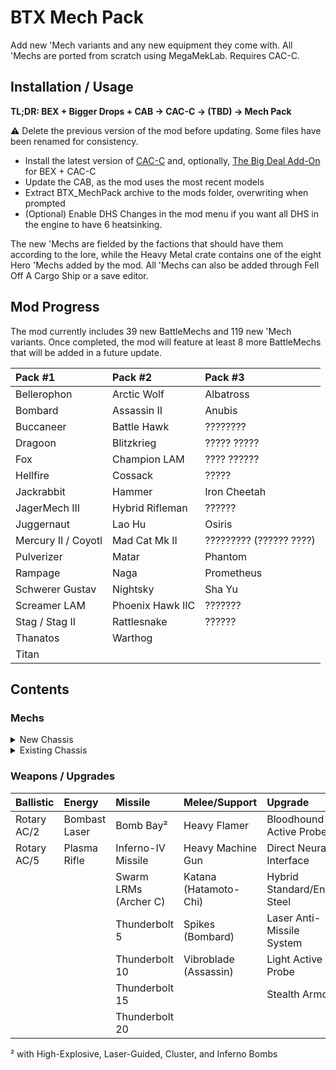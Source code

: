 # BTX Mech Pack

Add new 'Mech variants and any new equipment they come with. All 'Mechs are ported from scratch using MegaMekLab. Requires CAC-C.

## Installation / Usage

**TL;DR: BEX + Bigger Drops + CAB → CAC-C → (TBD) → Mech Pack**

⚠️ Delete the previous version of the mod before updating. Some files have been renamed for consistency.

- Install the latest version of [CAC-C](https://github.com/mcb5637/BTX_CAC_Compatibility) and, optionally, [The Big Deal Add-On](https://github.com/Hounfor/The-Big-Deal-Add-On) for BEX + CAC-C
- Update the CAB, as the mod uses the most recent models
- Extract BTX_MechPack archive to the mods folder, overwriting when prompted
- (Optional) Enable DHS Changes in the mod menu if you want all DHS in the engine to have 6 heatsinking.

The new 'Mechs are fielded by the factions that should have them according to the lore, while the Heavy Metal crate contains one of the eight Hero 'Mechs added by the mod. All 'Mechs can also be added through Fell Off A Cargo Ship or a save editor.

## Mod Progress

The mod currently includes 39 new BattleMechs and 119 new 'Mech variants. Once completed, the mod will feature at least 8 more BattleMechs that will be added in a future update.

| Pack #1             | Pack #2          | Pack #3                 |
| :------------------ | :--------------- | :---------------------- |
| Bellerophon         | Arctic Wolf      | Albatross               |
| Bombard             | Assassin II      | Anubis                  |
| Buccaneer           | Battle Hawk      | ????????                |
| Dragoon             | Blitzkrieg       | ????? ?????             |
| Fox                 | Champion LAM     | ???? ??????             |
| Hellfire            | Cossack          | ?????                   |
| Jackrabbit          | Hammer           | Iron Cheetah            |
| JagerMech III       | Hybrid Rifleman  | ??????                  |
| Juggernaut          | Lao Hu           | Osiris                  |
| Mercury II / Coyotl | Mad Cat Mk II    | ????????? (?????? ????) |
| Pulverizer          | Matar            | Phantom                 |
| Rampage             | Naga             | Prometheus              |
| Schwerer Gustav     | Nightsky         | Sha Yu                  |
| Screamer LAM        | Phoenix Hawk IIC | ???????                 |
| Stag / Stag II      | Rattlesnake      | ??????                  |
| Thanatos            | Warthog          |                         |
| Titan               |                  |                         |

## Contents

### Mechs

<details>
  <summary>New Chassis</summary>

| Name                              |   Class    | Mass |  Tech Base   | Intro | Factions                                                                       |
| :-------------------------------- | :--------: | :--: | :----------: | :---: | :----------------------------------------------------------------------------- |
| Albatross ALB-3U                  |  Assault   |  95  | Inner Sphere | 3053  | Marik                                                                          |
| Albatross ALB-4U                  |  Assault   |  95  | Inner Sphere | 3063  | Marik                                                                          |
| Anubis ABS-3L                     |   Light    |  30  | Inner Sphere | 3063  | Liao, Canopus, Taurian                                                         |
| Anubis ABS-3R                     |   Light    |  30  | Inner Sphere | 3064  | Liao, Canopus, Taurian                                                         |
| Arctic Wolf 1                     |   Medium   |  40  |     Clan     | 3059  | Clan Wolf                                                                      |
| Arctic Wolf 2                     |   Medium   |  40  |     Clan     | 3060  | Clan Wolf                                                                      |
| Assassin II ASN-56                |   Medium   |  45  | Inner Sphere | 3060  | Davion                                                                         |
| Battle Hawk BH-K305               |   Light    |  30  | Inner Sphere | 3053  | Mercenaries, Steiner-Davion                                                    |
| Bellerophon BEL-1X                |   Heavy    |  60  | Inner Sphere | 2442  | Marik                                                                          |
| Bellerophon BEL-2X                |   Heavy    |  60  | Inner Sphere | 2712  | ComStar, Snord's Irregulars                                                    |
| Blitzkrieg BTZ-3F                 |   Medium   |  50  | Inner Sphere | 3061  | Marik, Steiner-Davion                                                          |
| Bombard BMB-010                   |   Medium   |  50  | Inner Sphere | 3054  | Steiner                                                                        |
| Bombard BMB-013                   |   Medium   |  50  | Inner Sphere | 3063  | Steiner                                                                        |
| Buccaneer BCN-3R                  |   Medium   |  55  | Inner Sphere | 3055  | Marik, Word of Blake                                                           |
| Champion LAM CPN-1X1              |   Heavy    |  60  | Inner Sphere | 2699  | Word of Blake                                                                  |
| Cossack C-SK1                     |   Light    |  20  | Inner Sphere | 3060  | St. Ives Compact                                                               |
| Coyotl A                          |   Medium   |  40  |     Clan     | 2854  | Clan Wolf (<3058)                                                              |
| Coyotl B                          |   Medium   |  40  |     Clan     | 2854  | Clan Wolf (<3058)                                                              |
| Coyotl Prime                      |   Medium   |  40  |     Clan     | 2854  | Clan Wolf (<3058)                                                              |
| Dragoon AEM-01                    |   Heavy    |  70  | Inner Sphere | 2771  | ComStar                                                                        |
| Dragoon AEM-02                    |   Heavy    |  70  | Inner Sphere | 2771  | ComStar                                                                        |
| Dragoon AEM-03                    |   Heavy    |  70  | Inner Sphere | 2771  | ComStar                                                                        |
| Dragoon AEM-04                    |   Heavy    |  70  | Inner Sphere | 2771  | ComStar                                                                        |
| Fox CS-1                          |   Medium   |  50  |  Mixed-tech  | 2824  | Clan Ghost Bear                                                                |
| Fox CS-C                          |   Medium   |  50  |     Clan     | 2835  | Clan Ghost Bear                                                                |
| Hammer HMR-3C 'Claw-Hammer'       |   Light    |  30  | Inner Sphere | 3056  | Marik, Word of Blake                                                           |
| Hammer HMR-3M                     |   Light    |  30  | Inner Sphere | 3053  | Liao, Marik, Word of Blake                                                     |
| Hammer HMR-3P 'Pein-Hammer'       |   Light    |  30  | Inner Sphere | 3060  | Marik, Word of Blake                                                           |
| Hammer HMR-3S 'Slammer'           |   Light    |  30  | Inner Sphere | 3054  | Marik, Word of Blake                                                           |
| Hellfire 1                        |   Heavy    |  60  |     Clan     | 3058  | Clan Steel Viper                                                               |
| Hybrid Rifleman RFL-SND 'Sneede'  |   Heavy    |  60  | Inner Sphere | 3025  | **Heavy Metal Crate**                                                          |
| Iron Cheetah A                    |  Assault   | 100  |     Clan     | 3054  | Clan Smoke Jaguar                                                              |
| Iron Cheetah B                    |  Assault   | 100  |     Clan     | 3054  | Clan Smoke Jaguar                                                              |
| Iron Cheetah C                    |  Assault   | 100  |     Clan     | 3054  | Clan Smoke Jaguar                                                              |
| Iron Cheetah D                    |  Assault   | 100  |     Clan     | 3054  | Clan Smoke Jaguar                                                              |
| Iron Cheetah Prime                |  Assault   | 100  |     Clan     | 3054  | Clan Smoke Jaguar                                                              |
| Jackrabbit JKR-8T                 |   Light    |  25  | Inner Sphere | 2765  | ComStar                                                                        |
| JagerMech III JM6-D3              |   Heavy    |  65  | Inner Sphere | 3058  | Davion                                                                         |
| Juggernaut JG-R9T1                |  Assault   |  90  | Inner Sphere | 3053  | Steiner                                                                        |
| Juggernaut JG-R9T2                |  Assault   |  90  | Inner Sphere | 3057  | Steiner                                                                        |
| Lao Hu LHU-2B                     |   Heavy    |  75  | Inner Sphere | 3062  | Liao                                                                           |
| Lao Hu LHU-3B                     |   Heavy    |  75  | Inner Sphere | 3063  | Liao                                                                           |
| Mad Cat Mk II                     |  Assault   |  90  |     Clan     | 3062  | Clan Diamond Shark                                                             |
| Matar SAM-RS2                     | Superheavy | 110  | Inner Sphere | 2775  | ComStar (3036+)                                                                |
| Mercury II MCY-100                |   Medium   |  40  |  Mixed-tech  | 2823  | ComStar/Word of Blake                                                          |
| Naga A                            |  Assault   |  80  |     Clan     | 2869  | Clans                                                                          |
| Naga B                            |  Assault   |  80  |     Clan     | 2869  | Clans                                                                          |
| Naga C                            |  Assault   |  80  |     Clan     | 2869  | Clans                                                                          |
| Naga D                            |  Assault   |  80  |     Clan     | 2869  | Clans                                                                          |
| Naga Prime                        |  Assault   |  80  |     Clan     | 2945  | Clans                                                                          |
| Nightsky NGS-4S                   |   Medium   |  50  | Inner Sphere | 3053  | Steiner-Davion                                                                 |
| Nightsky NGS-4T                   |   Medium   |  50  | Inner Sphere | 3056  | Steiner-Davion                                                                 |
| Nightsky NGS-5S                   |   Medium   |  50  | Inner Sphere | 3056  | Steiner-Davion                                                                 |
| Nightsky NGS-5T                   |   Medium   |  50  | Inner Sphere | 3057  | Steiner-Davion                                                                 |
| Osiris OSR-3D                     |   Light    |  30  | Inner Sphere | 3063  | Davion                                                                         |
| Phantom A                         |   Medium   |  40  |     Clan     | 3052  | Clan Jade Falcon                                                               |
| Phantom B                         |   Medium   |  40  |     Clan     | 3052  | Clan Jade Falcon                                                               |
| Phantom C                         |   Medium   |  40  |     Clan     | 3052  | Clan Jade Falcon                                                               |
| Phantom D                         |   Medium   |  40  |     Clan     | 3052  | Clan Jade Falcon                                                               |
| Phantom Prime                     |   Medium   |  40  |     Clan     | 3052  | Clan Jade Falcon                                                               |
| Phoenix Hawk IIC 1                |  Assault   |  80  |     Clan     | 2851  | Clans                                                                          |
| Phoenix Hawk IIC 2                |  Assault   |  80  |     Clan     | 2852  | Clans                                                                          |
| Phoenix Hawk IIC 3                |  Assault   |  80  |     Clan     | 3062  | Clans                                                                          |
| Phoenix Hawk IIC 9                |  Assault   |  80  |     Clan     | 2853  | Clans                                                                          |
| Prometheus                        |   Heavy    |  75  |  Mixed-tech  | 3053  | Davion                                                                         |
| Pulverizer PUL-2V                 |  Assault   |  90  |  Mixed-tech  | 2823  | Clan Ghost Bear                                                                |
| Pulverizer PUL-3R                 |  Assault   |  90  |  Mixed-tech  | 2823  | Clan Ghost Bear                                                                |
| Pulverizer PUL-C                  |  Assault   |  90  |     Clan     | 2845  | Clan Ghost Bear                                                                |
| Rampage RMP-2G                    |  Assault   |  85  | Inner Sphere | 2735  | Periphery States                                                               |
| Rampage RMP-4G                    |  Assault   |  85  | Inner Sphere | 2750  | ComStar/Word of Blake                                                          |
| Rampage RMP-5G                    |  Assault   |  85  | Inner Sphere | 2767  | ComStar/Word of Blake                                                          |
| Rattlesnake JR7-31                |   Light    |  35  | Inner Sphere | 3042  | Davion                                                                         |
| Rattlesnake JR7-31P               |   Light    |  35  | Inner Sphere | 3043  | Davion                                                                         |
| Schwerer Gustav SG-1X             |  Assault   | 100  |  Mixed-tech  | 3073  | Marik (3063+)                                                                  |
| Schwerer Gustav SJ-1X 'Jäger'     |  Assault   | 100  |  Mixed-tech  | 3073  | **Heavy Metal Crate**                                                          |
| Screamer LAM SCR-1X-LAM           |   Medium   |  55  | Inner Sphere | 2774  | Snord's Irregulars                                                             |
| Sha Yu SYU-2B                     |   Medium   |  40  | Inner Sphere | 3063  | Liao, Canopus                                                                  |
| Stag ST-14G                       |   Medium   |  45  |  Mixed-tech  | 2823  | Clans (3052+)                                                                  |
| Stag II ST-24G                    |   Medium   |  45  |  Mixed-tech  | 2823  | Clan Wolf (3052+)                                                              |
| Thanatos TNS-4S                   |   Heavy    |  75  | Inner Sphere | 3061  | Steiner-Davion, Wolf's Dragoons                                                |
| Thanatos TNS-4T                   |   Heavy    |  75  | Inner Sphere | 3062  | Steiner-Davion, Wolf's Dragoons                                                |
| Titan TI-1A                       |  Assault   | 100  | Inner Sphere | 2765  | Davion                                                                         |
| Warthog Prime                     |  Assault   |  95  |     Clan     | 3059  | Clans                                                                          |
</details>

<details>
  <summary>Existing Chassis</summary>

| Name                              |   Class    | Mass |  Tech Base   | Intro | Factions                                                                       |
| :-------------------------------- | :--------: | :--: | :----------: | :---: | :----------------------------------------------------------------------------- |
| Annihilator C                     |  Assault   | 100  |     Clan     | 2848  | Clans (3051+)                                                                  |
| Annihilator C 2                   |  Assault   | 100  |     Clan     | 2850  | Clans (3051+)                                                                  |
| Anvil ANV-8M                      |   Heavy    |  60  | Inner Sphere | 3060  | Marik, Word of Blake                                                           |
| Archer C                          |   Heavy    |  70  |  Mixed-tech  | 2824  | Clans (3051+)<br />Kurita, Steiner-Davion (3055+)<br />Wolf's Dragoons (3058+) |
| Archer C 2                        |   Heavy    |  70  |     Clan     | 3065  | Wolf's Dragoons (3062+)                                                        |
| Assassin ASN-SRV 'Servitor'       |   Medium   |  40  | Inner Sphere | 3066  | **Heavy Metal Crate**                                                          |
| Avatar AV1-OR                     |   Heavy    |  70  |  Mixed-tech  | 3059  | Kurita                                                                         |
| BattleMaster BLR-RC 'Red Corsair' |  Assault   |  85  |     Clan     | 3055  | **Heavy Metal Crate**                                                          |
| Black Hawk-KU BHKU-OR             |   Heavy    |  60  |  Mixed-tech  | 3059  | Kurita, Liao, Steiner-Davion<br />Rasalhague, St. Ives                         |
| Blackjack BJ2-OR                  |   Medium   |  50  |  Mixed-tech  | 3059  | Kurita                                                                         |
| Cataphract CTF-3X                 |   Heavy    |  70  | Inner Sphere | 3062  | Davion                                                                         |
| Catapult CPLT-C3                  |   Heavy    |  65  | Inner Sphere | 3049  | Liao, ComStar/Word of Blake                                                    |
| Catapult CPLT-C5                  |   Heavy    |  65  | Inner Sphere | 3061  | Liao                                                                           |
| Centurion CN9-D5                  |   Medium   |  50  | Inner Sphere | 3062  | Steiner-Davion                                                                 |
| Centurion CN9-YLW 'Yen-Lo-Wang'   |   Medium   |  50  | Inner Sphere | 3027  | **Heavy Metal Crate**                                                          |
| Centurion CN9-YLW2 'Yen-Lo-Wang'  |   Medium   |  50  | Inner Sphere | 3051  | **Heavy Metal Crate**                                                          |
| Firestarter FS9-OR                |   Medium   |  45  |  Mixed-tech  | 3059  | Kurita, Liao, Marik, Steiner-Davion                                            |
| Garm GRM-01C                      |   Light    |  35  | Inner Sphere | 3062  | Davion                                                                         |
| Gunslinger GUN-2ERD               |  Assault   |  85  | Inner Sphere | 3062  | Kurita, Steiner                                                                |
| Hatamoto-Chi HTM-S 'Shin'         |  Assault   |  80  | Inner Sphere | 3060  | **Heavy Metal Crate**                                                          |
| Hatchetman HCT-6D                 |   Medium   |  45  | Inner Sphere | 3062  | Davion                                                                         |
| Hellhound (Conjurer) 2            |   Medium   |  50  |     Clan     | 3062  | Clan Nova Cat                                                                  |
| Hermes II HER-5C                  |   Medium   |  40  | Inner Sphere | 3062  | Word of Blake                                                                  |
| Hermes II HER-6D                  |   Medium   |  40  | Inner Sphere | 3062  | Davion                                                                         |
| JagerMech JM7-F                   |   Heavy    |  70  | Inner Sphere | 3062  | Davion                                                                         |
| Marauder C                        |   Heavy    |  75  |  Mixed-tech  | 2827  | Clans (3051+)<br />Kurita, Steiner-Davion (3055+)                              |
| Orion ON1-M-DC                    |   Heavy    |  75  | Inner Sphere | 3053  | ComStar/Word of Blake                                                          |
| Orion ON1-MD                      |   Heavy    |  75  | Inner Sphere | 3062  | Davion, Marik, ComStar/Word of Blake                                           |
| Raptor RTX1-OR                    |   Light    |  25  |  Mixed-tech  | 3059  | Kurita, Davion, ComStar                                                        |
| Strider SR1-OR                    |   Medium   |  40  |  Mixed-tech  | 3059  | Kurita, Marik, Steiner-Davion                                                  |
| Sunder SD1-OR                     |  Assault   |  90  |  Mixed-tech  | 3059  | Kurita, Steiner-Davion                                                         |
| Thunder Hawk TDK-7KMA             |  Assault   | 100  | Inner Sphere | 3059  | Steiner                                                                        |
| Vulture (Mad Dog) 'Fury'          |   Heavy    |  60  |     Clan     | 3059  | **Heavy Metal Crate**                                                          |
| Warhammer C                       |   Heavy    |  70  |  Mixed-tech  | 2825  | Clans (3051+)<br />Kurita, Steiner-Davion (3055+)                              |
| Warhammer C 2                     |   Heavy    |  70  |  Mixed-tech  | 3052  | Clan Wolf<br />Kurita, Steiner-Davion (3055+)                                  |
| Warhammer C 3                     |   Heavy    |  70  |     Clan     | 2862  | Wolf's Dragoons (3058+)                                                        |
</details>

### Weapons / Upgrades

| Ballistic   | Energy        | Missile               | Melee/Support         | Upgrade                    |
| :---------- | :------------ | :-------------------- | :-------------------- | :------------------------- |
| Rotary AC/2 | Bombast Laser | Bomb Bay²             | Heavy Flamer          | Bloodhound Active Probe    |
| Rotary AC/5 | Plasma Rifle  | Inferno-IV Missile    | Heavy Machine Gun     | Direct Neural Interface    |
|             |               | Swarm LRMs (Archer C) | Katana (Hatamoto-Chi) | Hybrid Standard/Endo Steel |
|             |               | Thunderbolt 5         | Spikes (Bombard)      | Laser Anti-Missile System  |
|             |               | Thunderbolt 10        | Vibroblade (Assassin) | Light Active Probe         |
|             |               | Thunderbolt 15        |                       | Stealth Armor              |
|             |               | Thunderbolt 20        |                       |                            |

² with High-Explosive, Laser-Guided, Cluster, and Inferno Bombs
